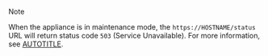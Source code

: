> [!NOTE]
> When the appliance is in maintenance mode, the `https://HOSTNAME/status` URL will return status code `503` (Service Unavailable). For more information, see [AUTOTITLE](/admin/configuration/configuring-your-enterprise/enabling-and-scheduling-maintenance-mode).
